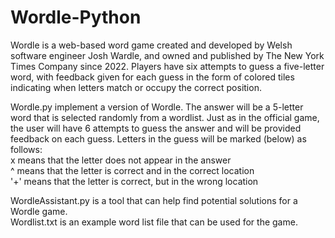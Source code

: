 # Wordle-Python
Wordle is a web-based word game created and developed by Welsh software engineer Josh Wardle, and owned and published by The New York Times Company since 2022. Players have six attempts to guess a five-letter word, with feedback given for each guess in the form of colored tiles indicating when letters match or occupy the correct position. <br>

Wordle.py implement a version of Wordle. The answer will be a 5-letter word that is selected randomly from a wordlist. Just as in the official game, the user will have 6 attempts to guess the answer and will be provided feedback on each guess. Letters in the guess will be marked (below) as follows: <br>
x means that the letter does not appear in the answer <br>
^ means that the letter is correct and in the correct location <br>
'+' means that the letter is correct, but in the wrong location <br>

WordleAssistant.py is a tool that can help find potential solutions for a Wordle game. <br>
Wordlist.txt is an example word list file that can be used for the game.
